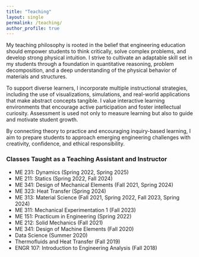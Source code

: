 ```yaml
---
title: "Teaching"
layout: single 
permalink: /teaching/
author_profile: true 
---
```


My teaching philosophy is rooted in the belief that engineering education should empower students to think critically, solve complex problems, and develop strong physical intuition. I strive to cultivate an adaptable skill set in my students through a foundation in quantitative reasoning, problem decomposition, and a deep understanding of the physical behavior of materials and structures.

To support diverse learners, I incorporate multiple instructional strategies, including the use of visualizations, simulations, and real-world applications that make abstract concepts tangible. I value interactive learning environments that encourage active participation and foster intellectual curiosity. Assessment is used not only to measure learning but also to guide and motivate student growth.

By connecting theory to practice and encouraging inquiry-based learning, I aim to prepare students to approach emerging engineering challenges with creativity, confidence, and ethical responsibility.

<div class="custom-teaching-list" markdown="1">

### Classes Taught as a Teaching Assistant and Instructor

* ME 231: Dynamics (Spring 2022, Spring 2025)
* ME 211: Statics (Spring 2022, Fall 2024)
* ME 341: Design of Mechanical Elements (Fall 2021, Spring 2024)
* ME 323: Heat Transfer (Spring 2024)
* ME 313: Material Science (Fall 2021, Spring 2022, Fall 2023, Spring 2024)
* ME 311: Mechanical Experimentation 1 (Fall 2023)
* ME 151: Practicum in Engineering (Spring 2022)
* ME 212: Solid Mechanics (Fall 2021)
* ME 341: Design of Machine Elements (Fall 2020)
* Data Science (Summer 2020)
* Thermofluids and Heat Transfer (Fall 2019)
* ENGR 107: Introduction to Engineering Analysis (Fall 2018)

</div>


